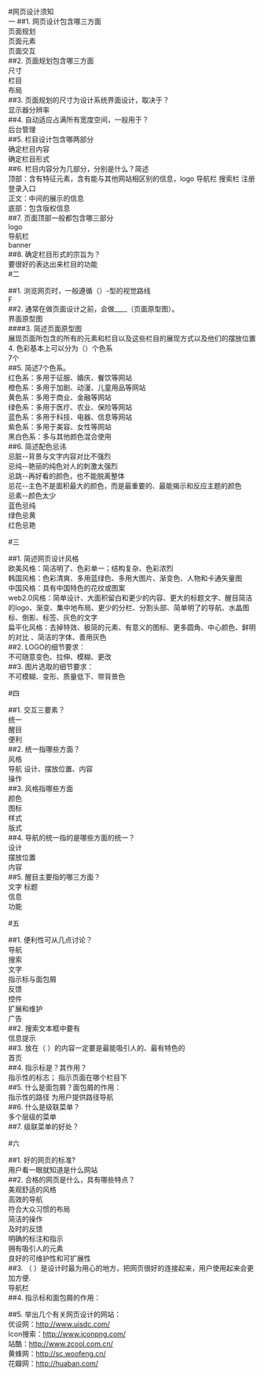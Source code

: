 #网页设计须知  
一
##1. 网页设计包含哪三方面  
页面规划  
页面元素  
页面交互  
##2. 页面规划包含哪三方面  
尺寸  
栏目  
布局  
##3. 页面规划的尺寸为设计系统界面设计，取决于？  
显示器分辨率  
##4. 自动适应占满所有宽度空间，一般用于？  
后台管理  
##5. 栏目设计包含哪两部分  
确定栏目内容  
确定栏目形式  
##6. 栏目内容分为几部分，分别是什么？简述  
顶部：含有特征元素，含有能与其他网站相区别的信息，logo 导航栏 搜索栏 注册登录入口  
正文：中间的展示的信息  
底部：包含版权信息  
##7. 页面顶部一般都包含哪三部分  
logo  
导航栏  
banner  
##8. 确定栏目形式的宗旨为？  
要很好的表达出来栏目的功能  
#二  

##1. 浏览网页时，一般遵循（）-型的视觉路线  
F  
##2. 通常在做页面设计之前，会做____（页面原型图）。  
界面原型图  
####3. 简述页面原型图  
展现页面所包含的所有的元素和栏目以及这些栏目的展现方式以及他们的摆放位置  
4. 色彩基本上可以分为（）个色系  
7个  
##5. 简述7个色系。  
红色系：多用于征服、婚庆、餐饮等网站  
橙色系：多用于加剧、动漫、儿童用品等网站  
黄色系：多用于商业、金融等网站  
绿色系：多用于医疗、农业、保险等网站  
蓝色系：多用于科技、电器、信息等网站  
紫色系：多用于美容、女性等网站  
黑白色系：多与其他颜色混合使用  
##6. 简述配色忌讳  
忌脏--背景与文字内容对比不强烈  
忌纯--艳丽的纯色对人的刺激太强烈  
忌跳--再好看的颜色，也不能脱离整体  
忌花--主色不是面积最大的颜色，而是最重要的、最能揭示和反应主题的颜色  
忌素--颜色太少  
蓝色忌纯  
绿色忌黄  
红色忌艳  

#三  

##1. 简述网页设计风格  
欧美风格：简洁明了、色彩单一；结构复杂、色彩浓烈  
韩国风格：色彩清爽、多用蓝绿色、多用大图片、渐变色、人物和卡通矢量图  
中国风格：具有中国特色的花纹或图案  
web2.0风格：简单设计、大面积留白和更少的内容、更大的标题文字、醒目简洁的logo、渐变、集中地布局、更少的分栏、分割头部、简单明了的导航、水晶图标、倒影、标签、灰色的文字  
扁平化风格：去掉特效、极简的元素、有意义的图标、更多圆角、中心颜色、鲜明的对比 、简洁的字体、善用灰色  
##2. LOGO的细节要求：  
不可随意变色、拉伸、模糊、更改  
##3. 图片选取的细节要求：  
不可模糊、变形、质量低下、带背景色  

#四  

##1. 交互三要素？  
统一  
醒目  
便利  
##2. 统一指哪些方面？  
风格  
导航  设计、摆放位置、内容  
操作  
##3. 风格指哪些方面  
颜色  
图标  
样式  
版式  
##4. 导航的统一指的是哪些方面的统一？  
设计  
摆放位置  
内容  
##5. 醒目主要指的哪三方面？  
文字  标题  
信息  
功能  

#五  

##1. 便利性可从几点讨论？  
导航  
搜索  
文字  
指示标与面包屑  
反馈  
控件  
扩展和维护  
广告  
##2. 搜索文本框中要有  
信息提示  
##3. 放在（ ）的内容一定要是最能吸引人的、最有特色的  
首页  
##4. 指示标是？其作用？  
指示性的标志；     指示页面在哪个栏目下  
##5. 什么是面包屑？面包屑的作用：  
指示性的路径    为用户提供路径导航  
##6. 什么是级联菜单？  
多个层级的菜单  
##7. 级联菜单的好处？  

#六  

##1. 好的网页的标准?  
用户看一眼就知道是什么网站  
##2. 合格的网页是什么，具有哪些特点？  
美观舒适的风格  
高效的导航  
符合大众习惯的布局  
简洁的操作  
及时的反馈  
明确的标注和指示  
拥有吸引人的元素  
良好的可维护性和可扩展性  
##3. （ ）是设计时最为用心的地方，把网页很好的连接起来，用户使用起来会更加方便.  
导航栏  
##4. 指示标和面包屑的作用：  

##5. 举出几个有关网页设计的网站：  
优设网：http://www.uisdc.com/  
Icon搜索：http://www.iconpng.com/  
站酷：http://www.zcool.com.cn/  
黄蜂网：http://sc.woofeng.cn/  
花瓣网：http://huaban.com/
  
